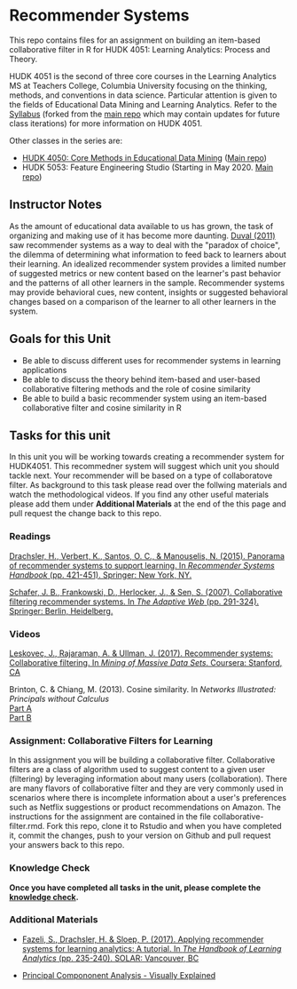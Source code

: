 # Recommender Systems

This repo contains files for an assignment on building an item-based
collaborative filter in R for HUDK 4051: Learning Analytics: Process and Theory.

HUDK 4051 is the second of three core courses in the Learning Analytics MS at
Teachers College, Columbia University focusing on the thinking, methods, and
conventions in data science. Particular attention is given to the fields of
Educational Data Mining and Learning Analytics. Refer to the
[Syllabus](https://github.com/timothyLeeXQ/HUDK-4051-Syllabus) (forked from
the [main repo](https://github.com/la-process-and-theory/syllabus) which may
contain updates for future class iterations) for more information on HUDK 4051.

Other classes in the series are:
* [HUDK 4050: Core Methods in Educational Data
Mining](https://github.com/timothyLeeXQ/HUDK-4050-Syllabus)
([Main repo](https://github.com/core-methods-in-edm/syllabus))
* HUDK 5053: Feature Engineering Studio (Starting in May 2020.
 [Main repo](https://github.com/feature-engineering-studio/syllabus))

## Instructor Notes

As the amount of educational data available to us has grown, the task of organizing and making use of it has become more daunting. [Duval (2011)](dl.acm.org/citation.cfm?id=2090118) saw recommender systems as a way to deal with the "paradox of choice", the dilemma of determining what information to feed back to learners about their learning. An idealized recommender system provides a limited number of suggested metrics or new content based on the learner's past behavior and the patterns of all other learners in the sample. Recommender systems may provide behavioral cues, new content, insights or suggested behavioral changes based on a comparison of the learner to all other learners in the system.

## Goals for this Unit

* Be able to discuss different uses for recommender systems in learning applications
* Be able to discuss the theory behind item-based and user-based collaborative filtering methods and the role of cosine similarity
* Be able to build a basic recommender system using an item-based collaborative filter and cosine similarity in R

## Tasks for this unit

In this unit you will be working towards creating a recommender system for HUDK4051. This recommedner system will suggest which unit you should tackle next. Your recommender will be based on a type of collaboratove filter. As background to this task please read over the follwing materials and watch the methodological videos. If you find any other useful materials please add them under **Additional Materials** at the end of the this page and pull request the change back to this repo.

### Readings

[Drachsler, H., Verbert, K., Santos, O. C., & Manouselis, N. (2015). Panorama of recommender systems to support learning. In *Recommender Systems Handbook* (pp. 421-451). Springer: New York, NY.](https://lirias.kuleuven.be/bitstream/123456789/476545/1/TEL_RecSys.pdf)

[Schafer, J. B., Frankowski, D., Herlocker, J., & Sen, S. (2007). Collaborative filtering recommender systems. In *The Adaptive Web* (pp. 291-324). Springer: Berlin, Heidelberg.](http://citeseerx.ist.psu.edu/viewdoc/download?doi=10.1.1.130.4520&rep=rep1&type=pdf)

### Videos

[Leskovec, J., Rajaraman, A. & Ullman, J. (2017). Recommender systems: Collaborative filtering. In *Mining of Massive Data Sets*. Coursera: Stanford, CA](https://www.youtube.com/watch?v=h9gpufJFF-0)

Brinton, C. & Chiang, M. (2013). Cosine similarity. In *Networks Illustrated: Principals without Calculus*  
[Part A](https://www.youtube.com/watch?v=C-JauEnlSlM)  
[Part B](https://www.youtube.com/watch?v=-gz1qdsM0tk)  

### Assignment: Collaborative Filters for Learning

In this assignment you will be building a collaborative filter. Collaborative filters are a class of algorithm used to suggest content to a given user (filtering) by leveraging information about many users (collaboration). There are many flavors of collaborative filter and they are very commonly used in scenarios where there is incomplete information about a user's preferences such as Netflix suggestions or product recommendations on Amazon. The instructions for the assignment are contained in the file collaborative-filter.rmd. Fork this repo, clone it to Rstudio and when you have completed it, commit the changes, push to your version on Github and pull request your answers back to this repo.

### Knowledge Check  

**Once you have completed all tasks in the unit, please complete the [knowledge check](https://tccolumbia.qualtrics.com/jfe/form/SV_5mCqPdWk3KpfXjD).**

### Additional Materials

* [Fazeli, S., Drachsler, H. & Sloep, P. (2017). Applying recommender systems for learning analytics: A tutorial. In *The Handbook of Learning Analytics* (pp. 235-240). SOLAR: Vancouver, BC](https://solaresearch.org/hla-17/hla17-chapter20/)

* [Principal Compononent Analysis - Visually Explained](http://setosa.io/ev/principal-component-analysis/)
